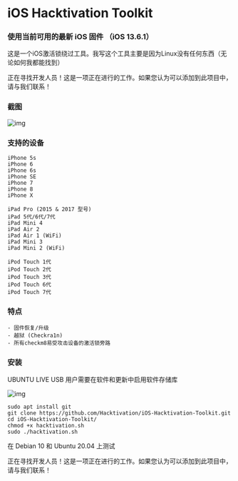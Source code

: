 # iOS Hacktivation Toolkit

### 使用当前可用的最新 iOS 固件 （iOS 13.6.1）

这是一个iOS激活锁绕过工具。我写这个工具主要是因为Linux没有任何东西（无论如何我都能找到）

正在寻找开发人员！这是一项正在进行的工作。如果您认为可以添加到此项目中，请与我们联系！

### 截图

![img](https://i.imgur.com/RST0Y09.png)

### 支持的设备

```
iPhone 5s
iPhone 6
iPhone 6s
iPhone SE
iPhone 7
iPhone 8
iPhone X

iPad Pro (2015 & 2017 型号)
iPad 5代/6代/7代
iPad Mini 4
iPad Air 2
iPad Air 1 (WiFi)
iPad Mini 3
iPad Mini 2 (WiFi)

iPod Touch 1代
iPod Touch 2代
iPod Touch 3代
iPod Touch 6代
iPod Touch 7代
```

### 特点


```
- 固件恢复/升级
- 越狱 (Checkra1n)
- 所有checkm8易受攻击设备的激活锁旁路
```

### 安装

UBUNTU LIVE USB 用户需要在软件和更新中启用软件存储库

![img](https://i.imgur.com/05scg8J.png)


```
sudo apt install git
git clone https://github.com/Hacktivation/iOS-Hacktivation-Toolkit.git
cd iOS-Hacktivation-Toolkit/
chmod +x hacktivation.sh
sudo ./hacktivation.sh
```

在 Debian 10 和 Ubuntu 20.04 上测试

正在寻找开发人员！这是一项正在进行的工作。如果您认为可以添加到此项目中，请与我们联系！

